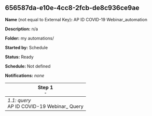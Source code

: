 ## 656587da-e10e-4cc8-2fcb-de8c936ce9ae

**Name** (not equal to External Key)**:** AP ID COVID-19 Webinar_automation

**Description:** n/a

**Folder:** my automations/

**Started by:** Schedule

**Status:** Ready

**Schedule:** Not defined

**Notifications:** _none_


| Step 1<br>_<small>-</small>_ |
| --- |
| _1.1: query_<br>AP ID COVID-19 Webinar_ Query |
